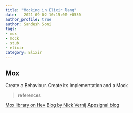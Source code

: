 ```yaml
---
title: "Mocking in Elixir lang"
date:   2021-09-02 10:15:00 +0530
author_profile: true
author: Sandesh Soni
tags:
- mox
- mock
- stub
- elixir
category: Elixir
---
```


## Mox

Create a Behaviour.
Create its Implementation and a Mock


> references

[Mox library on Hex](https://hexdocs.pm/mox/Mox.html)
[Blog by  Nick Vernij](https://nickvernij.nl/blog/elixir-mox)
[Appsignal blog](https://blog.appsignal.com/2021/06/22/how-to-test-websocket-clients-in-elixir-with-a-mock-server.html)